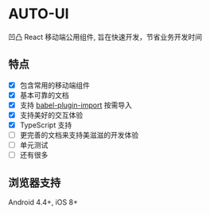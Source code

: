 # AUTO-UI

凹凸 React 移动端公用组件, 旨在快速开发，节省业务开发时间

## 特点

- [x] 包含常用的移动端组件
- [x] 基本可靠的文档
- [x] 支持 [babel-plugin-import](https://github.com/ant-design/babel-plugin-import) 按需导入
- [x] 支持美好的交互体验
- [x] TypeScript 支持
- [ ] 更完善的文档来支持美滋滋的开发体验
- [ ] 单元测试
- [ ] 还有很多

## 浏览器支持

Android 4.4+, iOS 8+

